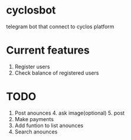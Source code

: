 # cyclosbot
telegram bot that connect to cyclos platform

# Current features
1. Register users 
2. Check balance of registered users

# TODO
1. Post anounces 
	4. ask image(optional)
	5. post
2. Make payments
3. Add funtion to list anounces
4. Search anounces
